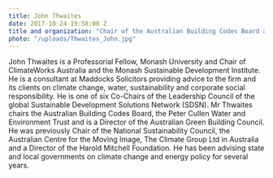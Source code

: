 ```yaml
---
title: John Thwaites
date: 2017-10-24 19:58:00 Z
title and organization: "Chair of the Australian Building Codes Board and Director Green Building Council of Australia"
photo: "/uploads/Thwaites_John.jpg"
---
```

John Thwaites is a Professorial Fellow, Monash University and Chair of ClimateWorks Australia and the Monash Sustainable Development Institute. He is a consultant at Maddocks Solicitors providing advice to the firm and its clients on climate change, water, sustainability and corporate social responsibility. He is one of six Co-Chairs of the Leadership Council of the global Sustainable Development Solutions Network (SDSN). Mr Thwaites chairs the Australian Building Codes Board, the Peter Cullen Water and Environment Trust and is a Director of the Australian Green Building Council. He was previously Chair of the National Sustainability Council, the Australian Centre for the Moving Image, The Climate Group Ltd in Australia and a Director of the Harold Mitchell Foundation. He has been advising state and local governments on climate change and energy policy for several years.
